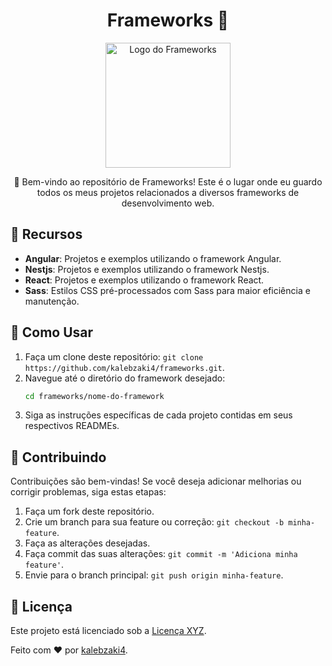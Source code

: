 
<h1 align="center">Frameworks 🚀</h1>

<p align="center">
  <img src="/mnt/data/image.png" alt="Logo do Frameworks" width="200">
</p>

<p align="center">
  👋 Bem-vindo ao repositório de Frameworks! Este é o lugar onde eu guardo todos os meus projetos relacionados a diversos frameworks de desenvolvimento web.
</p>

## 🌈 Recursos

- **Angular**: Projetos e exemplos utilizando o framework Angular.
- **Nestjs**: Projetos e exemplos utilizando o framework Nestjs.
- **React**: Projetos e exemplos utilizando o framework React.
- **Sass**: Estilos CSS pré-processados com Sass para maior eficiência e manutenção.

## 🚀 Como Usar

1. Faça um clone deste repositório: `git clone https://github.com/kalebzaki4/frameworks.git`.
2. Navegue até o diretório do framework desejado:
   ```sh
   cd frameworks/nome-do-framework
   ```
3. Siga as instruções específicas de cada projeto contidas em seus respectivos READMEs.

## 🤝 Contribuindo

Contribuições são bem-vindas! Se você deseja adicionar melhorias ou corrigir problemas, siga estas etapas:

1. Faça um fork deste repositório.
2. Crie um branch para sua feature ou correção: `git checkout -b minha-feature`.
3. Faça as alterações desejadas.
4. Faça commit das suas alterações: `git commit -m 'Adiciona minha feature'`.
5. Envie para o branch principal: `git push origin minha-feature`.

## 📝 Licença

Este projeto está licenciado sob a [Licença XYZ](link_para_licenca).

Feito com ❤️ por [kalebzaki4](https://www.github.com/kalebzaki4).

